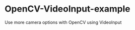 OpenCV-VideoInput-example
=========================

Use more camera options with OpenCV using VideoInput
